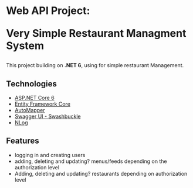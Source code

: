 ﻿# Web API Project:<p/>Very Simple Restaurant Managment System

This project building on **.NET 6**, using for simple restaurant Management.

## Technologies

* [ASP.NET Core 6](https://docs.microsoft.com/en-us/aspnet/core/release-notes/aspnetcore-6.0?view=aspnetcore-6.0)
* [Entity Framework Core](https://docs.microsoft.com/en-us/ef/core/)
* [AutoMapper](https://automapper.org/)
* [Swagger UI - Swashbuckle](https://github.com/domaindrivendev/Swashbuckle.AspNetCore)
* [NLog](https://nlog-project.org/)

## Features
* logging in and creating users
* adding, deleting and updating? menus/feeds depending on the authorization level
* Adding, deleting and updating? restaurants depending on authorization level
